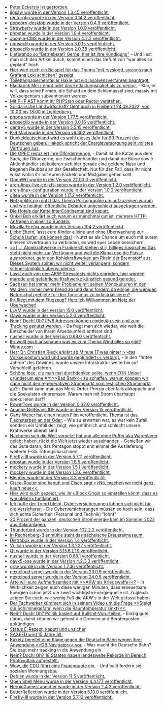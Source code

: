 * [Peter Eckersly ist gestorben.](https://www.golem.de/news/nachruf-let-s-encrypt-gruender-peter-eckersley-gestorben-2209-168064.html)
* [jigsaw wurde in der Version 1.3.45 veröffentlicht.](https://github.com/tighten/jigsaw/releases/tag/v1.3.45)
* [rectorphp wurde in der Version 0.14.2 veröffentlicht.](https://github.com/rectorphp/rector/releases/tag/0.14.2)
* [popcorn-desktop wurde in der Version 0.4.9 veröffentlicht.](https://github.com/popcorn-official/popcorn-desktop/releases/tag/v0.4.9)
* [Strawberry wurde in der Version 1.0.9 veröffentlicht.](https://github.com/strawberrymusicplayer/strawberry/releases/tag/1.0.9)
* [phpstan wurde in der Version 1.8.4 veröffentlicht.](https://github.com/phpstan/phpstan/releases/tag/1.8.4)
* [Joomla-CMS wurde in der Version 4.2.2 veröffentlicht.](https://github.com/joomla/joomla-cms/releases/tag/4.2.2)
* [phpseclib wurde in der Version 3.0.15 veröffentlicht.](https://github.com/phpseclib/phpseclib/releases/tag/3.0.15)
* [phpseclib wurde in der Version 2.0.38 veröffentlicht.](https://github.com/phpseclib/phpseclib/releases/tag/2.0.38)
* [Lieferando so "Betriebsrat? Gerne, hier ist ihre Kündigung"](https://netzpolitik.org/2022/berlin-lieferando-will-betriebsraete-kuendigen/) - Und liest man sich den Artikel durch, kommt einen das Gefühl von "war alles so geplant" hoch
* [Hier wird euch ein Beispiel für das Thema "mit rsyslogd, syslogs nach Grafana Loki schicken" gezeigt](https://utcc.utoronto.ca/~cks/space/blog/sysadmin/PromtailRsyslogForwarderSetup)
* [Toilettenpapierhersteller Hakle hat ein Insolvenzverfahren beantragt.](https://blog.fefe.de/?ts=9de88b6e)
* [Blackrock Merz empfindet das Entlastungspaket als zu gering.](https://blog.fefe.de/?ts=9deb7462) - Klar, er will, dass seine Firmen, die Schuld an dem Schlamassel sind, massiv mit Volkseigentum subventioniert werden
* [Mit PHP AST könnt ihr PHPStan oder Rector verstehen.](https://matthiasnoback.nl/2022/09/a-step-debugger-for-the-php-ast/)
* [Solidarische Landwirtschaft? Geht auch in Freiberg! 24.09.2022, von 10:00 bis 18:00 in Lichtenberg.](http://freibergeragenda21.de/solawi/)
* [phpqa wurde in der Version 1.77.5 veröffentlicht.](https://github.com/jakzal/phpqa/releases/tag/v1.77.5)
* [phpseclib wurde in der Version 3.0.16 veröffentlicht.](https://github.com/phpseclib/phpseclib/releases/tag/3.0.16)
* [gantry5 wurde in der Version 5.5.15 veröffentlicht.](https://github.com/gantry/gantry5/releases/tag/5.5.15)
* [K-9 Mail wurde in der Version v6.302 veröffentlicht.](https://github.com/thundernest/k-9/releases/tag/6.302)
* [Dunkeldeutschland wird es wohl dieses Jahr für 99 Prozent der Deutschen geben, Hakeck spricht der Energieversorgung sein vollstes Vertrauen aus.](https://blog.fefe.de/?ts=9de897cb)
* [Die OPEC reduziert ihre Ölfördermenge.](https://blog.fefe.de/?ts=9de8398f) - Damit ist die Katze aus dem Sack, die Ölkonzerne, die Zwischenhändler und damit die Börse sowie Aktienhändler spekulieren sich hier gerade eine goldene Nase und begehen Raubbau an der Gesellschaft. Nur für den Fall, dass ihr nicht wisst wohin ihr mit euren Fackeln und Mistgabel gehen sollt
* [OpenWrt wurde in der Version 22.03.0 veröffentlicht.](https://lwn.net/Articles/907238/)
* [arch-linux-live-cd-zfs-setup wurde in der Version 1.2.0 veröffentlicht.](https://github.com/stevleibelt/arch-linux-live-cd-zfs-setup/releases/tag/1.2.0)
* [arch-linux-configuration wurde in der Version 1.0.0 veröffentlicht.](https://github.com/stevleibelt/arch-linux-configuration/releases/tag/1.0.0)
* [gitea wurde in der Version 1.17.2 veröffentlicht.](https://github.com/go-gitea/gitea/releases/tag/v1.17.2)
* [Netzpolitik.org nutzt das Thema Pornographie um aufzuzeigen warum und wie heutige, öffentliche Debatten ungeschickt ausgetragen werden.](https://netzpolitik.org/2022/kommentar-gebt-den-porn-frei/)
* [Die Hotels der Kette InterContinental sind kaputt.](https://www.bleepingcomputer.com/news/security/intercontinental-hotels-group-cyberattack-disrupts-booking-systems/)
* [Onkel Bob erklärt euch warum es manchmal gut ist, mehrere HTTP-Anfragen in einer zu Bündeln.](https://martinfowler.com/articles/patterns-of-distributed-systems/request-batch.html)
* [Mozilla Firefox wurde in der Version 104.2 veröffentlicht.](https://www.borncity.com/blog/2022/09/06/firefox-104-0-1-freigegeben/)
* [Liebe Eltern, lasst eure Kinder alleine und ohne Überwachung zur Schule laufen, sie können das!](https://netzpolitik.org/2022/smartwatches-fuer-schulkinder-quietschbunte-handschelle/) - Nutzt es als Chance um euch mit eurem inneren Urvertrauen zu verbinden, es wird euer Leben bereichern.
* [>>[...] Atomkraftwerke in Frankreich stehen still, billiges russisches Gas steht nicht mehr zur Verfügung und weil die Klimakrise die Flüsse austrocknet, geht den Kohlekraftwerken am Rhein der Brennstoff aus. Dieses System sollten wir nicht weiter verlängern, sondern schnellstmöglich überwinden<<](https://www.sonnenseite.com/de/politik/germanwatch-fordert-sofortprogramm-zur-beschleunigung-der-energiewende/)
* [Lasst euch von den AKW-Stresstests nichts einreden, hier werden marode und gefährliche Kraftwerke künstlich gesund geredet.](https://www.sonnenseite.com/de/politik/stresstest-akw-reservebetrieb-ist-unnoetig-und-ignoriert-sicherheitsrisiken/)
* [Sachsen hat immer mehr Probleme mit seinen Monokulturen in den Wäldern, immer mehr brend ab und dann fordern da einige, die wenigen Naturschutzgebiete für den Tourismus zu industrialisieren?](https://sachsen.nabu.de/news/2022/32200.html)
* [Ihr fliegt mit dem Flugzeug? Herzlich Willkommen im Netz der Überwacher!](https://netzpolitik.org/2022/anlasslose-fluggastueberwachung-62-millionen-menschen-unter-generalverdacht/)
* [LLVM wurde in der Version 15.0 veröffentlicht.](https://www.phoronix.com/news/LLVM-15.0-Released)
* [Gawk wurde in der Version 5.2.0 veröffentlicht.](https://lwn.net/Articles/907278/)
* [Nein? Doch! Oh? IPv6 Adressen können eindeutig sein und zum Tracking genutzt werden.](https://www.patrick-breyer.de/ip-vorratsspeicherung-ist-keine-option-ipv6-adressen-koennen-eindeutige-und-dauerhafte-tracking-identifikatoren-sein-wie-eine-neue-studie-zeigt/) - Da fragt man sich wieder, wie weit die Entscheider von Ihrem Arbeitsumfeld entfernt sind
* [nushell wurde in der Version 0.68.0 veröffentlicht.](https://github.com/nushell/nushell/releases/tag/0.68.0)
* [Ihr wollt euch anschauen was es zum Thema Wind alles so gibt? Windy.com](https://www.windy.com/)
* [Herr Dr. Christian Rieck erklärt ab Minute 17 was hinter >>das Volkseigentum wird und wurde geplündert<< verbirgt.](https://www.youtube.com/watch?v=Z1-vEziy1ok) - In den "fetten Jahren" des Gewinns, wurde unsere Infrastruktur weiterhin auf Verschleiß gefahren.
* [Schöne Idee, die man mal durchdenken sollte, wenn EON Uniper gründet um eine Art >>Bad Bank<< zu schaffen, warum koppeln wir dann nicht den regenerativen Strommarkt vom restlichen Strommarkt ab?](https://www.sonnenseite.com/de/wirtschaft/der-boersenstrompreis-geht-durch-decke/) - Damit kann man das Merit-Order-Prinzip ebenfalls abkoppeln und die Spekulaten einbremsen. Warum man mit Strom überhaupt spekulieren darf?
* [PowerToys wurde in der Version 0.62.0 veröffentlicht.](https://www.borncity.com/blog/2022/09/07/powertoys-0-62-freigegeben/)
* [Apache NetBeans IDE wurde in der Version 15 veröffentlicht.](https://www.phoronix.com/news/Apache-NetBeans-15)
* [Gaby Weber hat einen neuen Film veröffentlicht. Thema ist das Fischsterben an der Oder.](https://www.youtube.com/watch?v=80K2dw40hBg) - Wie zu erwarten war, es war kein Zufall sondern ein Unfall der zeigt, wie gefährlich und schlecht unsere Kraftwerke überall sind
* [Nachdem sich die Welt vernetzt hat und alle ohne Puffer aka Warenlager gelebt haben, rückt die Welt jetzt wieder auseinander.](https://blog.fefe.de/?ts=9de63689) - Genießen wir das Gute daran, das Pentagon stoppt erst einmal die Auslieferung weiterer F-35 Tötungsmaschinen
* [Firefly-III wurde in der Version 5.7.11 veröffentlicht.](https://github.com/firefly-iii/firefly-iii/releases/tag/5.7.11)
* [phpstan wurde in der Version 1.8.5 veröffentlicht.](https://github.com/phpstan/phpstan/releases/tag/1.8.5)
* [mockery wurde in der Version 1.5.1 veröffentlicht.](https://github.com/mockery/mockery/releases/tag/1.5.1)
* [mockery wurde in der Version 1.3.6 veröffentlicht.](https://github.com/mockery/mockery/releases/tag/1.3.6)
* [Blender wurde in der Version 3.3 veröffentlicht.](https://www.phoronix.com/news/Blender-3.3-Released)
* [Cisco-Router sind kaputt und Cisco sagt >>Nö, machen wir nicht ganz, kauft neue<<.](https://www.bleepingcomputer.com/news/security/cisco-won-t-fix-authentication-bypass-zero-day-in-eol-routers/)
* [Hier wird euch gezeigt, wie ihr uBlock Origin so einstellen könnt, dass es wie uMatrix funtkioniert.](https://github.com/gorhill/uBlock/wiki/Blocking-mode:-hard-mode)
* [Ich hoffe der Trend bleibt, Cyberversicherungen lohnen sich nicht für die Versicherer.](https://blog.fefe.de/?ts=9de764ee) - Die Cyberversicherungen müssen so hoch sein, dass sich echte Sicherheit (Personal und Technik) "lohnt"
* [20 Prozent der ganzen, deutschen Stromenergie kam im Sommer 2022 aus Solaranlagen.](https://blog.fefe.de/?ts=9de76530)
* [Thunderbird wurde in der Version 102.2.2 veröffentlicht.](https://www.borncity.com/blog/2022/09/08/thunderbird-102-2-2-freigegeben/)
* [In Rechenberg-Bienmühle steht das sächsische Brauereimuseum.](https://www.erzgebirge-explorer.de/sehenswuerdigkeiten/saechsisches-brauereimuseum.html)
* [Distrobox wurde in der Version 1.4 veröffentlicht.](https://www.phoronix.com/news/Distrobox-1.4-Released)
* [Vulkan wurde in der Version 1.3.227 veröffentlicht.](https://www.phoronix.com/news/Vulkan-1.3.227-Released)
* [Qt wurde in der Version 5.15.6 LTS veröffentlicht.](https://www.phoronix.com/news/Qt-5.15.6-LTS-Open-Source)
* [nushell wurde in der Version 0.68.1 veröffentlicht.](https://github.com/nushell/nushell/releases/tag/0.68.1)
* [davx5-ose wurde in der Version 4.2.3.3 veröffentlicht.](https://github.com/bitfireAT/davx5-ose/releases/tag/v4.2.3.3-ose)
* [grav wurde in der Version 1.7.36 veröffentlicht.](https://github.com/getgrav/grav/releases/tag/1.7.36)
* [nextcloud server wurde in der Version 23.0.9 veröffentlicht.](https://github.com/nextcloud/server/releases/tag/v23.0.9)
* [nextcloud server wurde in der Version 24.0.5 veröffentlicht.](https://github.com/nextcloud/server/releases/tag/v24.0.5)
* [Arte will eure Aufmerksamkeit mit >>AKW als Kriegswaffe<<?](https://www.youtube.com/watch?v=qJLIEl6axE8) - In Wirklichkeit zeigen euch diese wenigen Minuten, dass erneuerbare Energien schon jetzt die zweit wichtigste Energiequelle ist. Zugleich zeigen Sie euch, wie wenig Fuß die AKW's in der Welt gefasst haben
* [Der Fachwerker kümmert sich in seinem Video um die Frage >>Steigt die Schimmelgefahr, wenn die Raumtemperatur sinkt?<<.](https://www.youtube.com/watch?v=JBYFnkQsqWQ)
* [Nein? Doch! Oh? Politik basiert auf Bullshit-Vorurteilen.](https://blog.fefe.de/?ts=9de5c19c) - Einzig gute daran, damit können wir getrost die Gremien und Beraterposten abkündigen
* [Status E-Rezept, kaputt und unsicher](https://www.ccc.de/de/updates/2022/erezept-mangelhaft)
* [SAXEED wird 15 Jahre alt.](https://tu-freiberg.de/presse/15-jahre-gruendungsnetzwerk-saxeed-an-vier-suedwestsaechsischen-hochschulen)
* [Kuketz bereitet eine Klage gegen die Deutsche Bahn wegen ihrer Anwendung >>DB Navigator<< vor.](https://www.kuketz-blog.de/db-navigator-erneute-technische-pruefung-und-vorbereitung-der-klage/) - Was macht die Deutsche Bahn? Sie baut mehr tracking in die Anwendung ein
* [Nein? Doch! Oh? 18 Staaten haben landesweite Rekorde im Bereich Photovoltaik aufgestellt.](https://www.sonnenseite.com/de/energie/18-eu-staaten-feiern-photovoltaik-rekorde/)
* [Wow, die CDU führt eine Frauenquote ein.](https://blog.fefe.de/?ts=9de361f9) - Und bald fordern sie sozialen Wohnungsbau
* [Debian wurde in der Version 11.5 veröffentlicht.](https://www.phoronix.com/news/Debian-11.5-Released)
* [Open Shell Menu wurde in der Version 4.4.177 veröffentlicht.](https://github.com/Open-Shell/Open-Shell-Menu/releases/tag/v4.4.177)
* [HeroicGamesLauncher wurde in der Version 2.4.3 veröffentlicht.](https://github.com/Heroic-Games-Launcher/HeroicGamesLauncher/releases/tag/v2.4.3)
* [BetterReflection wurde in der Version 5.10.0 veröffentlicht.](https://github.com/Roave/BetterReflection/releases/tag/5.10.0)
* [Firefly-III wurde in der Version 5.7.12 veröffentlicht.](https://github.com/firefly-iii/firefly-iii/releases/tag/5.7.12)
